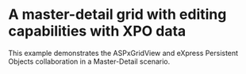 # A master-detail grid with editing capabilities with XPO data


<p>This example demonstrates the ASPxGridView and eXpress Persistent Objects collaboration in a Master-Detail scenario.</p>

<br/>


